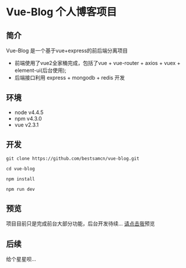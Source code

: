 # Vue-Blog 个人博客项目

## 简介
Vue-Blog 是一个基于vue+express的前后端分离项目
- 前端使用了vue2全家桶完成，包括了vue + vue-router + axios + vuex + element-ui(后台使用);
- 后端接口利用 express + mongodb + redis 开发

## 环境
- node v4.4.5
- npm  v4.3.0
- vue  v2.3.1

## 开发
```
git clone https://github.com/bestsamcn/vue-blog.git

cd vue-blog

npm install

npm run dev
```

## 预览
项目目前只是完成前台大部分功能，后台开发待续...
[请点击我](https://bestsamcn.github.io/)预览

## 后续
给个星星呗...